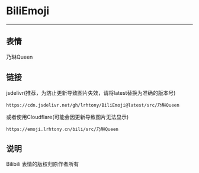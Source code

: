 # BiliEmoji
---
## 表情
乃琳Queen
## 链接
jsdelivr(推荐，为防止更新导致图片失效，请将latest替换为准确的版本号)
```
https://cdn.jsdelivr.net/gh/lrhtony/BiliEmoji@latest/src/乃琳Queen
```
或者使用Cloudflare(可能会因更新导致图片无法显示)
```
https://emoji.lrhtony.cn/bili/src/乃琳Queen
```
## 说明
Bilibili 表情的版权归原作者所有
